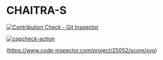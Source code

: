 # CHAITRA-S


[![Contribution Check - Git Inspector](https://github.com/Chaitra15S/CHAITRA-S/actions/workflows/gitinspector.yml/badge.svg)](https://github.com/Chaitra15S/CHAITRA-S/actions/workflows/gitinspector.yml)


[![cppcheck-action](https://github.com/Chaitra15S/CHAITRA-S/actions/workflows/cppcheck.yml/badge.svg)](https://github.com/Chaitra15S/CHAITRA-S/actions/workflows/cppcheck.yml)

(https://www.code-inspector.com/project/25052/score/svg)

